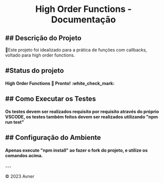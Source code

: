 <h1 align="center">High Order Functions - Documentação</h1>

<h2>## Descrição do Projeto</h2>
<p>🚀Este projeto foi idealizado para a prática de funções com callbacks, voltado para high order functions.</p>

<h2>#Status do projeto</h2>

<h4>	
High Order Functions 🚀 Pronto! :white_check_mark:
</h4>

<h2>## Como Executar os Testes</h2>

<h4> 
Os testes devem ser realizados requisito por requisito através do próprio VSCODE, os testes também feitos devem ser realizados utilizando "npm run test"
</h4>

<h2>## Configuração do Ambiente</h2>

<h4> 
Apenas execute "npm install" ao fazer o fork do projeto, e utilize os comandos acima.
</h4>
---


&copy; 2023 Avner